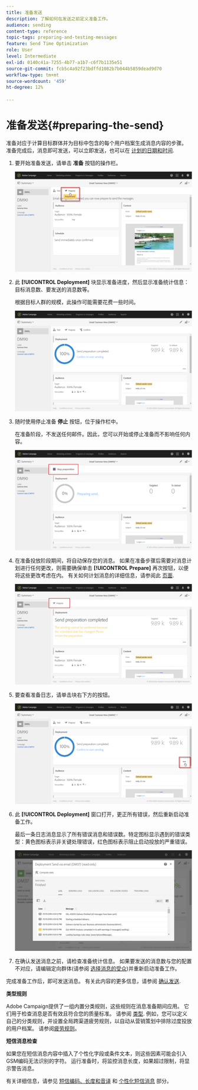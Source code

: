 ```yaml
---
title: 准备发送
description: 了解如何在发送之前定义准备工作。
audience: sending
content-type: reference
topic-tags: preparing-and-testing-messages
feature: Send Time Optimization
role: User
level: Intermediate
exl-id: 0140c41a-7255-4b77-a1b7-c6f7b1135e51
source-git-commit: fcb5c4a92f23bdffd1082b7b044b5859dead9d70
workflow-type: tm+mt
source-wordcount: '459'
ht-degree: 12%

---
```


# 准备发送{#preparing-the-send}

准备对应于计算目标群体并为目标中包含的每个用户档案生成消息内容的步骤。 准备完成后，消息即可发送，可以立即发送，也可以在 [计划的日期和时间](../../sending/using/about-scheduling-messages.md).

1. 要开始准备发送，请单击 **准备** 按钮的操作栏。

   ![](assets/preparing_delivery_2.png)

1. 此 **[!UICONTROL Deployment]** 块显示准备进度，然后显示准备统计信息：目标消息数、要发送的消息数等。

   根据目标人群的规模，此操作可能需要花费一些时间。

   ![](assets/preparing_delivery.png)

1. 随时使用停止准备 **停止** 按钮，位于操作栏中。

   在准备阶段，不发送任何邮件。因此，您可以开始或停止准备而不影响任何内容。

   ![](assets/preparing_delivery_6.png)

1. 在准备投放阶段期间，将自动保存您的消息。 如果在准备步骤后需要对消息计划进行任何更改，则需要确保单击 **[!UICONTROL Prepare]** 再次按钮，以便将这些更改考虑在内。 有关如何计划消息的详细信息，请参阅此 [页面](../../sending/using/about-scheduling-messages.md).

   ![](assets/preparing_delivery_5.png)

1. 要查看准备日志，请单击块右下方的按钮。

   ![](assets/preparing_delivery_4.png)

1. 此 **[!UICONTROL Deployment]** 窗口打开，更正所有错误，然后重新启动准备工作。

   最后一条日志消息显示了所有错误消息和错误数。特定图标显示遇到的错误类型：黄色图标表示非关键处理错误，红色图标表示阻止启动投放的严重错误。

   ![](assets/preparing_delivery_3.png)

1. 在确认发送消息之前，请检查准备统计信息。 如果要发送的消息数与您的配置不对应，请编辑定向群体(请参阅 [选择消息的受众](../../audiences/using/selecting-an-audience-in-a-message.md))并重新启动准备工作。

完成准备工作后，即可发送消息。 有关此内容的更多信息，请参阅 [确认发送](../../sending/using/confirming-the-send.md).

**类型规则**

Adobe Campaign提供了一组内置分类规则，这些规则在消息准备期间应用。 它们用于检查消息是否有效且符合您的质量标准。 请参阅 [类型](../../sending/using/about-typology-rules.md). 例如，您可以定义自己的分类规则，并设置全局跨渠道疲劳规则，以自动从营销策划中排除过度投放的用户档案。 请参阅[疲劳规则](../../sending/using/fatigue-rules.md)。

**短信消息检查**

如果您在短信消息内容中插入了个性化字段或条件文本，则这些因素可能会引入GSM编码无法识别的字符。 运行准备时，将监控消息长度，如果超过限制，将显示警告消息。

有关详细信息，请参见 [短信编码、长度和音译](../../administration/using/configuring-sms-channel.md#sms-encoding--length-and-transliteration) 和 [个性化短信消息](../../channels/using/personalizing-sms-messages.md) 部分。
